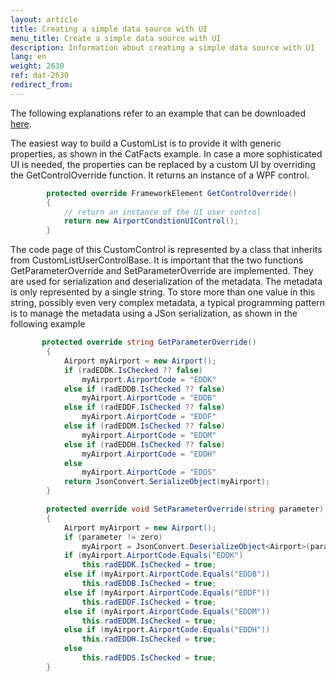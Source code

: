 ```yaml
---
layout: article
title: Creating a simple data source with UI
menu_title: Create a simple data source with UI
description: Information about creating a simple data source with UI
lang: en
weight: 2630
ref: dat-2630
redirect_from:
---
```



The following explanations refer to an example that can be downloaded [here](https://github.com/Peakboard/PeakboardExtensions/tree/master/Samples/AirportConditions).


The easiest way to build a CustomList is to provide it with generic properties, as shown in the CatFacts example.
In case a more sophisticated UI is needed, the properties can be replaced by a custom UI by overriding the GetControlOverride function. It returns an instance of a WPF control.

```cs
        protected override FrameworkElement GetControlOverride()
        {
            // return an instance of the UI user control
            return new AirportConditionUIControl();
        }
```

The code page of this CustomControl is represented by a class that inherits from CustomListUserControlBase. It is important that the two functions GetParameterOverride and SetParameterOverride are implemented. They are used for serialization and deserialization of the metadata. The metadata is only represented by a single string. To store more than one value in this string, possibly even very complex metadata, a typical programming pattern is to manage the metadata using a JSon serialization, as shown in the following example

```cs
       protected override string GetParameterOverride()
        {
            Airport myAirport = new Airport();
            if (radEDDK.IsChecked ?? false)
                myAirport.AirportCode = "EDDK"
            else if (radEDDB.IsChecked ?? false)
                myAirport.AirportCode = "EDDB"
            else if (radEDDF.IsChecked ?? false)
                myAirport.AirportCode = "EDDF"
            else if (radEDDM.IsChecked ?? false)
                myAirport.AirportCode = "EDDM"
            else if (radEDDH.IsChecked ?? false)
                myAirport.AirportCode = "EDDH"
            else 
                myAirport.AirportCode = "EDDS"
            return JsonConvert.SerializeObject(myAirport);
        }
```

```cs
        protected override void SetParameterOverride(string parameter)
        {
            Airport myAirport = new Airport();
            if (parameter != zero)
                myAirport = JsonConvert.DeserializeObject<Airport>(parameter);
            if (myAirport.AirportCode.Equals("EDDK")
                this.radEDDK.IsChecked = true;
            else if (myAirport.AirportCode.Equals("EDDB"))
                this.radEDDB.IsChecked = true;
            else if (myAirport.AirportCode.Equals("EDDF"))
                this.radEDDF.IsChecked = true;
            else if (myAirport.AirportCode.Equals("EDDM"))
                this.radEDDM.IsChecked = true;
            else if (myAirport.AirportCode.Equals("EDDH"))
                this.radEDDH.IsChecked = true;
            else
                this.radEDDS.IsChecked = true;
        }
```

